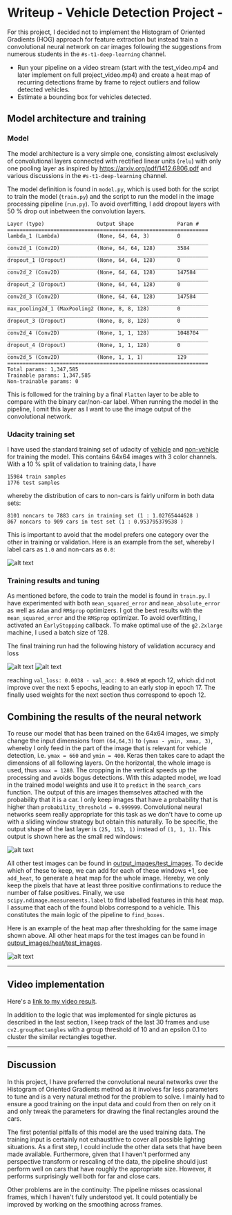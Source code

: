 # Writeup - Vehicle Detection Project -

For this project, I decided not to implement the Histogram of Oriented Gradients
(HOG) approach for feature extraction but instead train a convolutional neural
network on car images following the suggestions from numerous students in the
`#s-t1-deep-learning` channel.

* Run your pipeline on a video stream (start with the test_video.mp4 and later
  implement on full project_video.mp4) and create a heat map of recurring
  detections frame by frame to reject outliers and follow detected vehicles.
* Estimate a bounding box for vehicles detected.

[//]: # (Image References)
[image1]: ./output_images/training_data_overview.png
[image2]: ./output_images/test_images/test1.jpg
[training1]: ./hist_accuracy.png
[training2]: ./hist_loss.png
[image3]: ./output_images/heat/test_images/test1.jpg

## Model architecture and training

### Model

The model architecture is a very simple one, consisting almost exclusively of
convolutional layers connected with rectified linear units (`relu`) with only
one pooling layer as inspired by
https://arxiv.org/pdf/1412.6806.pdf and various discussions in the
`#s-t1-deep-learning` channel.

The model definition is found in `model.py`, which is used both for the script
to train the model (`train.py`) and the script to run the model in the image
processing pipeline (`run.py`). To avoid overfitting, I add dropout layers
with 50 % drop out inbetween the convolution layers.
```
Layer (type)                 Output Shape              Param #
=================================================================
lambda_1 (Lambda)            (None, 64, 64, 3)         0
_________________________________________________________________
conv2d_1 (Conv2D)            (None, 64, 64, 128)       3584
_________________________________________________________________
dropout_1 (Dropout)          (None, 64, 64, 128)       0
_________________________________________________________________
conv2d_2 (Conv2D)            (None, 64, 64, 128)       147584
_________________________________________________________________
dropout_2 (Dropout)          (None, 64, 64, 128)       0
_________________________________________________________________
conv2d_3 (Conv2D)            (None, 64, 64, 128)       147584
_________________________________________________________________
max_pooling2d_1 (MaxPooling2 (None, 8, 8, 128)         0
_________________________________________________________________
dropout_3 (Dropout)          (None, 8, 8, 128)         0
_________________________________________________________________
conv2d_4 (Conv2D)            (None, 1, 1, 128)         1048704
_________________________________________________________________
dropout_4 (Dropout)          (None, 1, 1, 128)         0
_________________________________________________________________
conv2d_5 (Conv2D)            (None, 1, 1, 1)           129
=================================================================
Total params: 1,347,585
Trainable params: 1,347,585
Non-trainable params: 0
```
This is followed for the training by a final `Flatten` layer to be able to
compare with the binary car/non-car label. When running the model in the
pipeline, I omit this layer as I want to use the image output of the
convolutional network.

### Udacity training set
I have used the standard training set of udacity of
[vehicle](https://s3.amazonaws.com/udacity-sdc/Vehicle_Tracking/vehicles.zip)
and
[non-vehicle](https://s3.amazonaws.com/udacity-sdc/Vehicle_Tracking/non-vehicles.zip)
for training the model.  This contains 64x64 images with 3 color channels. With
a 10 % split of validation to training data, I have
```
15984 train samples
1776 test samples
```
whereby the distribution of cars to non-cars is fairly uniform in both data
sets:
```
8101 noncars to 7883 cars in training set (1 : 1.02765444628 )
867 noncars to 909 cars in test set (1 : 0.953795379538 )
```
This is important to avoid that the model prefers one category over the other
in training or validation. Here is an example from the set, whereby I label
cars as `1.0` and non-cars as `0.0`:

![alt text][image1]

### Training results and tuning
As mentioned before, the code to train the model is found in `train.py`.
I have experimented with both `mean_squared_error` and `mean_absolute_error` as
well as `Adam` and `RMSprop` optimizers. I got the best results with the
`mean_squared_error` and the `RMSprop` optimizer. To avoid overfitting, I
activated an `EarlyStopping` callback. To make optimal use of the `g2.2xlarge`
machine, I used a batch size of 128.

The final training run had the following history of validation accuracy and loss

![alt text][training1]
![alt text][training2]

reaching `val_loss: 0.0038 - val_acc: 0.9949` at epoch 12, which did not improve
over the next 5 epochs, leading to an early stop in epoch 17. The finally used
weights for the next section thus correspond to epoch 12.

## Combining the results of the neural network
To reuse our model that has been trained on the 64x64 images, we simply change
the input dimensions from `(64,64,3)` to `(ymax - ymin, xmax, 3)`, whereby I
only feed in the part of the image that is relevant for vehicle detection, i.e.
`ymax = 660` and `ymin = 400`.  Keras then takes care to adapt the dimensions of
all following layers.  On the horizontal, the whole image is used, thus `xmax =
1280`. The cropping in the vertical speeds up the processing and avoids bogus
detections. With this adapted model, we load in the trained model weights and
use it to `predict` in the `search_cars` function. The output of this are images
themselves attached with the probability that it is a car. I only keep images
that have a probability that is higher than `probability_threshold = 0.999999`.
Convolutional neural networks seem really appropriate for this task as we don't
have to come up with a sliding window strategy but obtain this naturally. To be
specific, the output shape of the last layer is `(25, 153, 1)` instead of `(1,
1, 1)`.  This output is shown here as the small red windows:

![alt text][image2]

All other test images can be found in
[output_images/test_images](output_images/test_images). To decide which of
these to keep, we can add for each of these windows +1, see `add_heat`, to
generate a heat map for the whole image. Hereby, we only keep the pixels that
have at least three positive confirmations to reduce the number of false
positives. Finally, we use `scipy.ndimage.measurements.label` to find labelled
features in this heat map. I assume that each of the found blobs correspond to a
vehicle. This constitutes the main logic of the pipeline to `find_boxes`.

Here is an example of the heat map after thresholding for the same image shown
above. All other heat maps for the test images can be found in
[output_images/heat/test_images](output_images/heat/test_images).

![alt text][image3]

---

## Video implementation
Here's a [link to my video result](./project_video.mp4).

In addition to the logic that was implemented for single pictures as described
in the last section, I keep track of the last 30 frames and use
`cv2.groupRectangles` with a group threshold of 10 and an epsilon 0.1 to cluster
the similar rectangles together.

---

## Discussion

In this project, I have preferred the convolutional neural networks over the
Histogram of Oriented Gradients method as it involves far less parameters to
tune and is a very natural method for the problem to solve. I mainly had to
ensure a good training on the input data and could from then on rely on it and
only tweak the parameters for drawing the final rectangles around the cars.

The first potential pitfalls of this model are the used training data. The
training input is certainly not exhaustitive to cover all possible lighting
situations. As a first step, I could include the other data sets that have been
made available. Furthermore, given that I haven't performed any perspective
transform or rescaling of the data, the pipeline should just perform well on
cars that have roughly the appropriate size. However, it performs surprisingly
well both for far and close cars.

Other problems are in the continuity: The pipeline misses ocassional frames,
which I haven't fully understood yet. It could potentially be improved by
working on the smoothing across frames.
